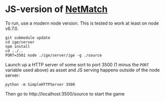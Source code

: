 # JS-version of [NetMatch](https://github.com/cb-hackers/NetMatch)

To run, use a modern node version. This is tested to work at least on node v6.7.0.

```
git submodule update
cd ige/server
npm install
cd ../..
PORT=3501 node ./ige/server/ige -g ./source
```

Launch up a HTTP server of some sort to port 3500 (1 minus the `PORT` variable used above) as asset and JS serving happens outside of the node server:

```
python -m SimpleHTTPServer 3500
```

Then go to http://localhost:3500/source to start the game
